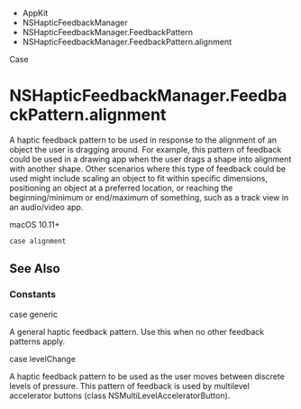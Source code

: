 

- AppKit
- NSHapticFeedbackManager
- NSHapticFeedbackManager.FeedbackPattern
-  NSHapticFeedbackManager.FeedbackPattern.alignment 

Case

# NSHapticFeedbackManager.FeedbackPattern.alignment

A haptic feedback pattern to be used in response to the alignment of an object the user is dragging around. For example, this pattern of feedback could be used in a drawing app when the user drags a shape into alignment with another shape. Other scenarios where this type of feedback could be used might include scaling an object to fit within specific dimensions, positioning an object at a preferred location, or reaching the beginning/minimum or end/maximum of something, such as a track view in an audio/video app.

macOS 10.11+

``` source
case alignment
```

## See Also

### Constants

case generic

A general haptic feedback pattern. Use this when no other feedback patterns apply.

case levelChange

A haptic feedback pattern to be used as the user moves between discrete levels of pressure. This pattern of feedback is used by multilevel accelerator buttons (class NSMultiLevelAcceleratorButton).

